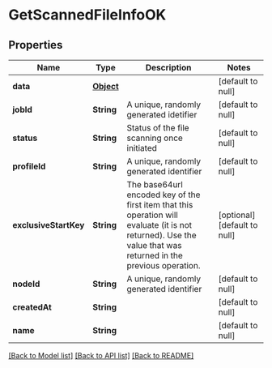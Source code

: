# GetScannedFileInfoOK

## Properties

| Name                  | Type              | Description                                                                                                                                                    | Notes                        |
| --------------------- | ----------------- | -------------------------------------------------------------------------------------------------------------------------------------------------------------- | ---------------------------- |
| **data**              | [**Object**](.md) |                                                                                                                                                                | [default to null]            |
| **jobId**             | **String**        | A unique, randomly generated idetifier                                                                                                                         | [default to null]            |
| **status**            | **String**        | Status of the file scanning once initiated                                                                                                                     | [default to null]            |
| **profileId**         | **String**        | A unique, randomly generated identifier                                                                                                                        | [default to null]            |
| **exclusiveStartKey** | **String**        | The base64url encoded key of the first item that this operation will evaluate (it is not returned). Use the value that was returned in the previous operation. | [optional] [default to null] |
| **nodeId**            | **String**        | A unique, randomly generated identifier                                                                                                                        | [default to null]            |
| **createdAt**         | **String**        |                                                                                                                                                                | [default to null]            |
| **name**              | **String**        |                                                                                                                                                                | [default to null]            |

[[Back to Model list]](../README.md#documentation-for-models) [[Back to API list]](../README.md#documentation-for-api-endpoints) [[Back to README]](../README.md)
